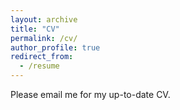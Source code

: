 ```yaml
---
layout: archive
title: "CV"
permalink: /cv/
author_profile: true
redirect_from:
  - /resume
---
```


Please email me for my up-to-date CV.
